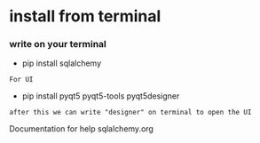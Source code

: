 # install from terminal
### write on your terminal
- pip install sqlalchemy


``` For UI ```
- pip install pyqt5 pyqt5-tools pyqt5designer
```
after this we can write "designer" on terminal to open the UI
```


Documentation for help
sqlalchemy.org
